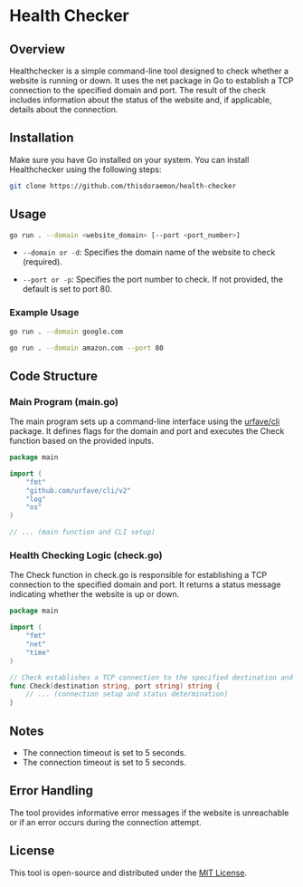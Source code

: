 # Health Checker

## Overview

Healthchecker is a simple command-line tool designed to check whether a website is running or down. It uses the net package in Go to establish a TCP connection to the specified domain and port. The result of the check includes information about the status of the website and, if applicable, details about the connection.

## Installation

Make sure you have Go installed on your system. You can install Healthchecker using the following steps:
```bash
git clone https://github.com/thisdoraemon/health-checker
```

## Usage
```bash
go run . --domain <website_domain> [--port <port_number>]
```
- `--domain or -d`: Specifies the domain name of the website to check (required).

- `--port or -p`: Specifies the port number to check. If not provided, the default is set to port 80.

### Example Usage
```bash
go run . --domain google.com
```

```bash
go run . --domain amazon.com --port 80
```

## Code Structure
### Main Program (main.go)

The main program sets up a command-line interface using the [urfave/cli](https://github.com/urfave/cli/tree/main/docs/v2) package. It defines flags for the domain and port and executes the Check function based on the provided inputs.
```go
package main

import (
	"fmt"
	"github.com/urfave/cli/v2"
	"log"
	"os"
)

// ... (main function and CLI setup)
```
### Health Checking Logic (check.go)

The Check function in check.go is responsible for establishing a TCP connection to the specified domain and port. It returns a status message indicating whether the website is up or down.
```go
package main

import (
	"fmt"
	"net"
	"time"
)

// Check establishes a TCP connection to the specified destination and port
func Check(destination string, port string) string {
	// ... (connection setup and status determination)
}
```

## Notes

- The connection timeout is set to 5 seconds.
- The connection timeout is set to 5 seconds.

## Error Handling

The tool provides informative error messages if the website is unreachable or if an error occurs during the connection attempt.

## License

This tool is open-source and distributed under the [MIT License](https://github.com/thisdoraemon/health-checker/blob/main/LICENSE).
